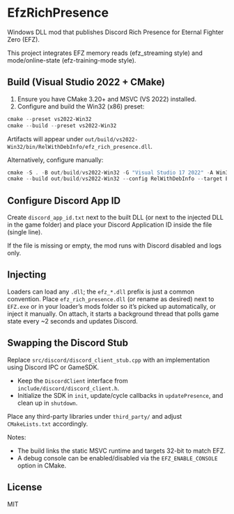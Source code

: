 # EfzRichPresence

Windows DLL mod that publishes Discord Rich Presence for Eternal Fighter Zero (EFZ).

This project integrates EFZ memory reads (efz_streaming style) and mode/online-state (efz-training-mode style).

## Build (Visual Studio 2022 + CMake)

1. Ensure you have CMake 3.20+ and MSVC (VS 2022) installed.
2. Configure and build the Win32 (x86) preset:

```powershell
cmake --preset vs2022-Win32
cmake --build --preset vs2022-Win32
```

Artifacts will appear under `out/build/vs2022-Win32/bin/RelWithDebInfo/efz_rich_presence.dll`.

Alternatively, configure manually:

```powershell
cmake -S . -B out/build/vs2022-Win32 -G "Visual Studio 17 2022" -A Win32 -DCMAKE_BUILD_TYPE=RelWithDebInfo
cmake --build out/build/vs2022-Win32 --config RelWithDebInfo --target EfzRichPresence
```

## Configure Discord App ID

Create `discord_app_id.txt` next to the built DLL (or next to the injected DLL in the game folder) and place your Discord Application ID inside the file (single line).

If the file is missing or empty, the mod runs with Discord disabled and logs only.

## Injecting

Loaders can load any `.dll`; the `efz_*.dll` prefix is just a common convention. Place `efz_rich_presence.dll` (or rename as desired) next to `EFZ.exe` or in your loader’s mods folder so it’s picked up automatically, or inject it manually. On attach, it starts a background thread that polls game state every ~2 seconds and updates Discord.

## Swapping the Discord Stub

Replace `src/discord/discord_client_stub.cpp` with an implementation using Discord IPC or GameSDK.
- Keep the `DiscordClient` interface from `include/discord/discord_client.h`.
- Initialize the SDK in `init`, update/cycle callbacks in `updatePresence`, and clean up in `shutdown`.

Place any third-party libraries under `third_party/` and adjust `CMakeLists.txt` accordingly.

Notes:
- The build links the static MSVC runtime and targets 32-bit to match EFZ.
- A debug console can be enabled/disabled via the `EFZ_ENABLE_CONSOLE` option in CMake.

## License

MIT
